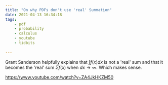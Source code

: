 ```yaml
---
title: "On why PDFs don't use 'real' Summation"
date: 2021-04-13 16:34:18
tags:
    - pdf
    - probability
    - calculus
    - youtube
    - tidbits
    
---
```


Grant Sanderson helpfully explains that $\int{f(x)}dx$ is not a 'real' sum and that it becomes the 'real' sum $\Sigma{f(x)}$ when $dx\to\infty$. Which makes sense.

https://www.youtube.com/watch?v=ZA4JkHKZM50